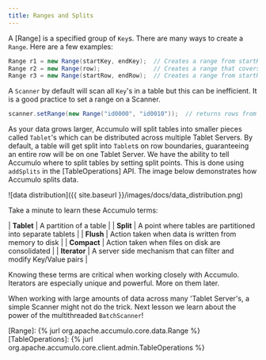```yaml
---
title: Ranges and Splits
---
```


A [Range] is a specified group of `Key`s. There are many ways to create a `Range`.  Here are a few examples:

```java
Range r1 = new Range(startKey, endKey);  // Creates a range from startKey inclusive to endKey inclusive.
Range r2 = new Range(row);               // Creates a range that covers an entire row.
Range r3 = new Range(startRow, endRow);  // Creates a range from startRow inclusive to endRow inclusive.
```

A `Scanner` by default will scan all ```Key```'s in a table but this can be inefficient. It is a good practice to
set a range on a Scanner.

```java
scanner.setRange(new Range("id0000", "id0010"));  // returns rows from id0000 to id0010
```

As your data grows larger, Accumulo will split tables into smaller pieces called ```Tablet```'s which can
be distributed across multiple Tablet Servers. By default, a table will get split into `Tablet`s on
row boundaries, guaranteeing an entire row will be on one Tablet Server.  We have the ability to
tell Accumulo where to split tables by setting split points. This is done using `addSplits` in the
[TableOperations] API.  The image below demonstrates how Accumulo splits data.

![data distribution]({{ site.baseurl }}/images/docs/data_distribution.png)

Take a minute to learn these Accumulo terms:
<br/>

| **Tablet** | A partition of a table |
| **Split** | A point where tables are partitioned into separate tablets |
| **Flush** | Action taken when data is written from memory to disk |
| **Compact** | Action taken when files on disk are consolidated |
| **Iterator** | A server side mechanism that can filter and modify Key/Value pairs |

Knowing these terms are critical when working closely with Accumulo.  Iterators are especially unique
and powerful.  More on them later.

When working with large amounts of data across many 'Tablet Server's, a simple Scanner might not do the trick.
Next lesson we learn about the power of the multithreaded `BatchScanner`!

[Range]: {% jurl org.apache.accumulo.core.data.Range %}
[TableOperations]: {% jurl org.apache.accumulo.core.client.admin.TableOperations %}

